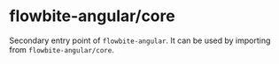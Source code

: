 # flowbite-angular/core

Secondary entry point of `flowbite-angular`. It can be used by importing from
`flowbite-angular/core`.
